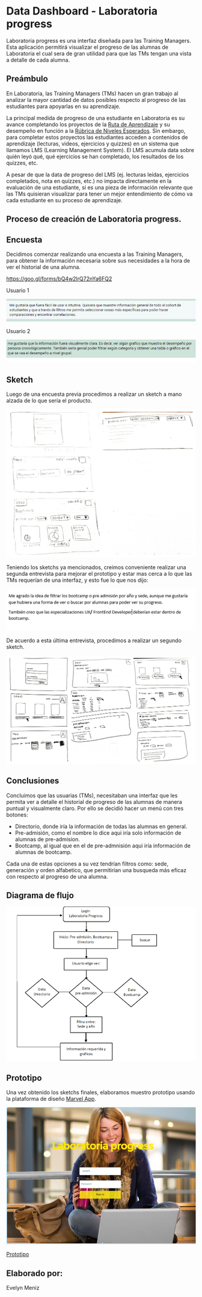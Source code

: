 #  Data Dashboard - Laboratoria progress

  Laboratoria progress es una interfaz diseñada para las Training Managers. Esta aplicación permitirá visualizar el progreso de las alumnas de Laboratoria el cual sera de gran utilidad para que las TMs tengan una vista a detalle de cada alumna.

## Preámbulo

En Laboratoria, las Training Managers (TMs) hacen un gran trabajo al analizar la
mayor cantidad de datos posibles respecto al progreso de las estudiantes para
apoyarlas en su aprendizaje.

La principal medida de progreso de una estudiante en Laboratoria es su avance
completando los proyectos de la [Ruta de Aprendizaje](https://docs.google.com/spreadsheets/d/1AoXQjZnZ5MTPwJPNEGDyvn5vksiOUoPr932TjAldTE4/edit#gid=536983970)
y su desempeño en función a la [Rúbrica de Niveles Esperados](https://docs.google.com/spreadsheets/d/e/2PACX-1vSkQy1waRpQ-16sn7VogiDTy-Fz5e7OSZSYUCiHC_bkLAKYewr4L8pWJ_BG210PeULe-TjLScNQQT_x/pubhtml).
Sin embargo, para completar estos proyectos las estudiantes acceden a contenidos
de aprendizaje (lecturas, videos, ejercicios y quizzes) en un sistema que
llamamos LMS (Learning Management System). El LMS acumula data sobre quién
leyó qué, qué ejercicios se han completado, los resultados de los quizzes, etc.

A pesar de que la data de progreso del LMS (ej. lecturas leídas, ejercicios
completados, nota en quizzes, etc.) no impacta directamente en la evaluación
de una estudiante, sí es una pieza de información relevante que las TMs
quisieran visualizar para tener un mejor entendimiento de cómo va cada
estudiante en su proceso de aprendizaje.



##  Proceso de creación de Laboratoria progress.

## Encuesta

Decidimos comenzar realizando una encuesta a las Training Managers, para obtener la información necesaria sobre sus necesidades a la hora de ver el historial de una alumna.

https://goo.gl/forms/bQ4w2lrQ72nYa6FQ2

Usuario 1

![usuario1](documentacion/Encuesta/usuario1.PNG)

Usuario 2

![usuario2](documentacion/Encuesta/usuario2.PNG)

## Sketch

Luego de una encuesta previa procedimos a realizar un sketch a mano alzada de lo que sería el producto.

![sketch1](documentacion/sketch/sketch1.jpg)

Teniendo los sketchs ya mencionados, creimos conveniente realizar una segunda entrevista para mejorar el prototipo y estar mas cerca a lo que las TMs requerían de una interfaz, y esto fue lo que nos dijo:

![entrevista](documentacion/entrevista/entrevista.PNG)

De acuerdo a esta última entrevista, procedimos a realizar un segundo sketch. 

![sketch2](documentacion/sketch/sketch2.jpg)


## Conclusiones

Concluimos que las usuarias (TMs), necesitaban una interfaz que les permita ver a detalle el historial de progreso de las alumnas de manera puntual y visualmente claro. Por ello se decidió hacer un menú con tres botones: 

* Directorio, donde iría la información de todas las alumnas en general.
* Pre-admisión, como el nombre lo dice aqui iría solo información de alumnas de pre-admision.
* Bootcamp, al igual que en el de pre-admnisión aqui iría información de alumnas de bootcamp.

Cada una de estas opciones a su vez tendrían filtros como: sede, generación y orden alfabetico, que permitirían una busqueda más eficaz con respecto al progreso de una alumna.

## Diagrama de flujo 

![diagramadeflujo](documentacion/Diagramadeflujo/diagramadeflujo.png)


## Prototipo

Una vez obtenido los sketchs finales, elaboramos muestro prototipo usando la plataforma de diseño [Marvel App](https://marvelapp.com/).

![1](documentacion/prototipoimagenes/1.png)


[Prototipo](https://marvelapp.com/dd994i9)

 
## Elaborado por:

Evelyn Meniz